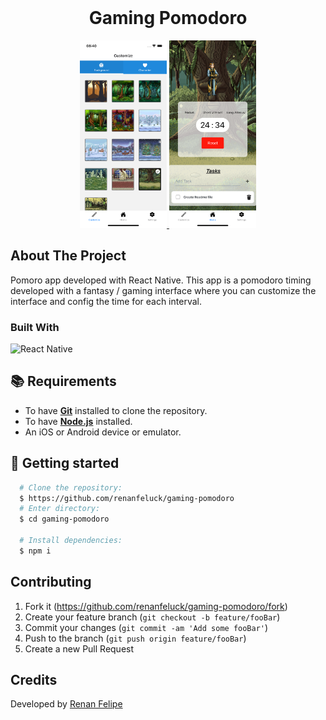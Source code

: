 <!-- PROJECT LOGO -->
<br />

<div align="center">
  <h1 align="center">Gaming Pomodoro</h3>


  <a align="center" href="/">
    <img src="assets/screenshots/ss1.png" alt="screenshot-1" height="300" />
    <img src="assets/screenshots/ss2.png" alt="screenshot-2" height="300" />
  </a>

</div>

<!-- ABOUT THE PROJECT -->
## About The Project

Pomoro app developed with React Native. This app is a pomodoro timing developed with a fantasy / gaming interface where you can customize the interface and config the time for each interval.



### Built With

![React Native](https://img.shields.io/badge/react_native-%2320232a.svg?style=for-the-badge&logo=react&logoColor=%2361DAFB)



## :books: Requirements
- To have [**Git**](https://git-scm.com/) installed to clone the repository.
- To have [**Node.js**](https://nodejs.org/en/) installed.
- An iOS or Android device or emulator.

## :rocket: Getting started
``` bash
  # Clone the repository:
  $ https://github.com/renanfeluck/gaming-pomodoro
  # Enter directory:
  $ cd gaming-pomodoro
  
  # Install dependencies:
  $ npm i
```

## Contributing

1. Fork it (<https://github.com/renanfeluck/gaming-pomodoro/fork>)
2. Create your feature branch (`git checkout -b feature/fooBar`)
3. Commit your changes (`git commit -am 'Add some fooBar'`)
4. Push to the branch (`git push origin feature/fooBar`)
5. Create a new Pull Request


## Credits

Developed by [Renan Felipe](https://github.com/renanfeluck)
